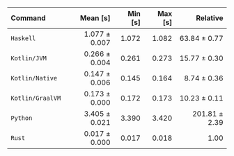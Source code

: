 | Command | Mean [s] | Min [s] | Max [s] | Relative |
|:---|---:|---:|---:|---:|
| `Haskell` | 1.077 ± 0.007 | 1.072 | 1.082 | 63.84 ± 0.77 |
| `Kotlin/JVM` | 0.266 ± 0.004 | 0.261 | 0.273 | 15.77 ± 0.30 |
| `Kotlin/Native` | 0.147 ± 0.006 | 0.145 | 0.164 | 8.74 ± 0.36 |
| `Kotlin/GraalVM` | 0.173 ± 0.000 | 0.172 | 0.173 | 10.23 ± 0.11 |
| `Python` | 3.405 ± 0.021 | 3.390 | 3.420 | 201.81 ± 2.39 |
| `Rust` | 0.017 ± 0.000 | 0.017 | 0.018 | 1.00 |
